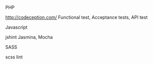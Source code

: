 PHP

http://codeception.com/
Functional test, Acceptance tests, API test

Javascript

jshint
Jasmina, Mocha

SASS

scss lint
